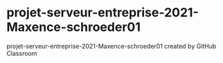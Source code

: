 # projet-serveur-entreprise-2021-Maxence-schroeder01
projet-serveur-entreprise-2021-Maxence-schroeder01 created by GitHub Classroom
